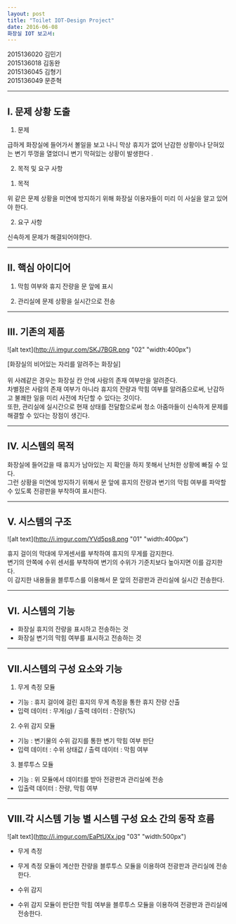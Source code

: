 ```yaml
---
layout: post
title: "Toilet IOT-Design Project"
date: 2016-06-08
화장실 IOT 보고서:
---
```


2015136020 김민기<br />2015136018 김동완<br />2015136045 김형기<br />2015136049 문준혁<br />




- - -

## I. 문제 상황 도출


1. 문제
  
  급하게 화장실에 들어가서 볼일을 보고 나니 막상 휴지가 없어 난감한 상황이나 닫혀있는 변기 뚜껑을 열었더니 변기 막혀있는 상황이 발생한다 .

2. 목적 및 요구 사항
1) 목적
  
  위 같은 문제 상황을 미연에 방지하기 위해 화장실 이용자들이 미리 이 사실을 알고 있어야 한다.
  
  2) 요구 사항
  
  신속하게 문제가 해결되어야한다.



- - -
## II. 핵심 아이디어

1. 막힘 여부와 휴지 잔량을 문 앞에 표시<br />

2. 관리실에 문제 상황을 실시간으로 전송<br />



- - -

## III. 기존의 제품

![alt text](http://i.imgur.com/SKJ7BGR.png "02" "width:400px")<br />

[화장실의 비어있는 자리를 알려주는 화장실]<br /><br />
위 사례같은 경우는 화장실 칸 안에 사람의 존재 여부만을 알려준다.<br />
차별점은 사람의 존재 여부가 아니라 휴지의 잔량과 막힘 여부를 알려줌으로써, 난감하고 불쾌한 일을 미리 사전에 차단할 수 있다는 것이다.<br />
또한, 관리실에 실시간으로 현재 상태를 전달함으로써 청소 아줌마들이 신속하게 문제를 해결할 수 있다는 장점이 생긴다.<br />

- - -

## IV. 시스템의 목적
화장실에 들어갔을 때 휴지가 남아있는 지 확인을 하지 못해서 난처한 상황에 빠질 수 있다.<br />
그런 상황을 미연에 방지하기 위해서 문 앞에 휴지의 잔량과 변기의 막힘 여부를 파악할 수 있도록 전광판을 부착하여 표시한다.<br />

- - -

## V. 시스템의 구조
![alt text](http://i.imgur.com/YVd5ps8.png "01" "width:400px")

휴지 걸이의 막대에 무게센서를 부착하여 휴지의 무게를 감지한다.<br />
변기의 안쪽에 수위 센서를 부착하여 변기의 수위가 기준치보다 높아지면 이를 감지한다.<br />
이 감지한 내용들을 블루투스를 이용해서 문 앞의 전광판과 관리실에 실시간 전송한다.<br />
- - -

## VI. 시스템의 기능
- 화장실 휴지의 잔량을 표시하고 전송하는 것<br />
- 화장실 변기의 막힘 여부를 표시하고 전송하는 것<br />


- - -

## VII.시스템의 구성 요소와 기능
1.  무게 측정 모듈
 - 기능 : 휴지 걸이에 걸린 휴지의 무게 측정을 통한 휴지 잔량 산출
 - 입력 데이터 : 무게(g) / 출력 데이터 : 잔량(%)

2.  수위 감지 모듈
 - 기능 : 변기물의 수위 감지를 통한 변기 막힘 여부 판단
 - 입력 데이터 : 수위 상태값 / 출력 데이터 : 막힘 여부

3. 블루투스 모듈
 - 기능 : 위 모듈에서 데이터를 받아 전광판과 관리실에 전송
 - 입출력 데이터 : 잔량, 막힘 여부


- - -
## VIII.각 시스템 기능 별 시스템 구성 요소 간의 동작 흐름
![alt text](http://i.imgur.com/EaPtUXx.jpg "03" "width:500px")

- 무게 측정
 - 무게 측정 모듈이 계산한 잔량을 블루투스 모듈을 이용하여 전광판과 관리실에 전송한다.

- 수위 감지
 - 수위 감지 모듈이 판단한 막힘 여부을 블루투스 모듈을 이용하여 전광판과 관리실에 전송한다.
